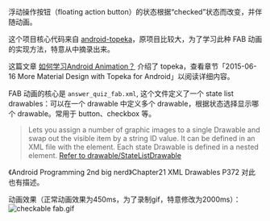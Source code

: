 浮动操作按钮（floating action button）的状态根据“checked”状态而改变，并伴随动画。

这个项目核心代码来自 [android-topeka](https://github.com/googlesamples/android-topeka)，原项目比较大，为了学习此种 FAB 动画的实现方法，特意从中摘录出来。

这篇文章 [如何学习Android Animation？](http://li2.me/2016/01/how-to-learn-android-animation.html) 介绍了 topeka，查看章节「2015-06-16 More Material Design with Topeka for Android」以阅读详细内容。

FAB 动画的核心是 `answer_quiz_fab.xml`, 这个文件定义了一个 state list drawables：可以在一个 drawable 中定义多个 drawable，根据状态选择显示哪个 drawable。常用于 button、checkbox 等。

> Lets you assign a number of graphic images to a single Drawable and swap out the visible item by a string ID value.
> It can be defined in an XML file with the <selector> element. Each state Drawable is defined in a nested <item> element.
> [Refer to drawable/StateListDrawable](http://developer.android.com/reference/android/graphics/drawable/StateListDrawable.html)

《Android Programming 2nd big nerd》Chapter21 XML Drawables P372 对此也有描述。

动画效果（正常动画效果为450ms，为了录制gif，特意修改为2000ms）：
![checkable fab.gif](https://cloud.githubusercontent.com/assets/6058601/13045489/9315ae70-d40e-11e5-9ecd-2a74768f02ab.gif)
